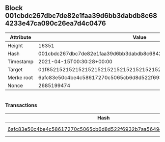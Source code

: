 ## Block 001cbdc267dbc7de82e1faa39d6bb3dabdb8c684233e47ca090c26ea7d4c0476

Attribute | Value
--- | ---
Height | 16351
Hash | 001cbdc267dbc7de82e1faa39d6bb3dabdb8c684233e47ca090c26ea7d4c0476
Timestamp | 2021-04-15T00:30:28+00:00
Target | 01f8521521521521521521521521521521521521521521521521521521521521
Merke root | 6afc83e50c4be4c58617270c5065cb6d8d522f6932b7aa5649c097a07c1ff45b
Nonce | 2685199474

```

```

### Transactions

Hash | Amount
--- | ---
[6afc83e50c4be4c58617270c5065cb6d8d522f6932b7aa5649c097a07c1ff45b](6afc83e50c4be4c58617270c5065cb6d8d522f6932b7aa5649c097a07c1ff45b.md) | 10.00000000 SKEPTI 
